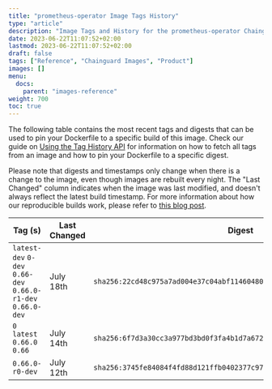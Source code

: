```yaml
---
title: "prometheus-operator Image Tags History"
type: "article"
description: "Image Tags and History for the prometheus-operator Chainguard Image"
date: 2023-06-22T11:07:52+02:00
lastmod: 2023-06-22T11:07:52+02:00
draft: false
tags: ["Reference", "Chainguard Images", "Product"]
images: []
menu:
  docs:
    parent: "images-reference"
weight: 700
toc: true
---
```


The following table contains the most recent tags and digests that can be used to pin your Dockerfile to a specific build of this image. Check our guide on [Using the Tag History API](/chainguard/chainguard-images/using-the-tag-history-api/) for information on how to fetch all tags from an image and how to pin your Dockerfile to a specific digest.

Please note that digests and timestamps only change when there is a change to the image, even though images are rebuilt every night. The "Last Changed" column indicates when the image was last modified, and doesn't always reflect the latest build timestamp. For more information about how our reproducible builds work, please refer to [this blog post](https://www.chainguard.dev/unchained/reproducing-chainguards-reproducible-image-builds).

| Tag (s)                                                       | Last Changed | Digest                                                                    |
|---------------------------------------------------------------|--------------|---------------------------------------------------------------------------|
|  `latest-dev` `0-dev` `0.66-dev` `0.66.0-r1-dev` `0.66.0-dev` | July 18th    | `sha256:22cd48c975a7ad004e37c04abf11460480cc7a0917cf384338f1e8723d1efbc0` |
|  `0` `latest` `0.66.0` `0.66`                                 | July 14th    | `sha256:6f7d3a30cc3a977bd3bd0f3fa4b1d7a672550ce1e16cc0ec3bd0ef3080e7f71b` |
|  `0.66.0-r0-dev`                                              | July 12th    | `sha256:3745fe84084f4fd88d121ffb0402377c97343f87e631be61397025a354b0c06e` |
